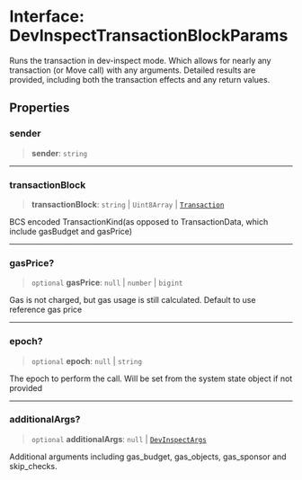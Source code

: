 # Interface: DevInspectTransactionBlockParams

Runs the transaction in dev-inspect mode. Which allows for nearly any transaction (or Move call)
with any arguments. Detailed results are provided, including both the transaction effects and any
return values.

## Properties

### sender

> **sender**: `string`

---

### transactionBlock

> **transactionBlock**: `string` \| `Uint8Array` \| [`Transaction`](../../transactions/classes/Transaction.md)

BCS encoded TransactionKind(as opposed to TransactionData, which include gasBudget and gasPrice)

---

### gasPrice?

> `optional` **gasPrice**: `null` \| `number` \| `bigint`

Gas is not charged, but gas usage is still calculated. Default to use reference gas price

---

### epoch?

> `optional` **epoch**: `null` \| `string`

The epoch to perform the call. Will be set from the system state object if not provided

---

### additionalArgs?

> `optional` **additionalArgs**: `null` \| [`DevInspectArgs`](DevInspectArgs.md)

Additional arguments including gas_budget, gas_objects, gas_sponsor and skip_checks.
